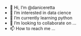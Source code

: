 - 👋 Hi, I’m @daniceretta
- 👀 I’m interested in data cience
- 🌱 I’m currently learning python
- 💞️ I’m looking to collaborate on ...
- 📫 How to reach me ...

<!---
daniceretta/daniceretta is a ✨ special ✨ repository because its `README.md` (this file) appears on your GitHub profile.
You can click the Preview link to take a look at your changes.
--->
